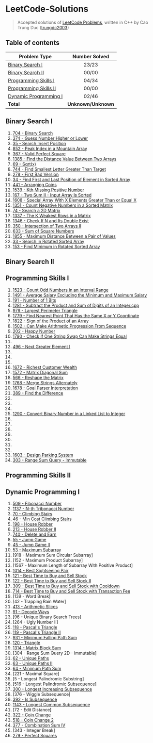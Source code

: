 # LeetCode-Solutions
> Accepted solutions of [LeetCode Problems](https://leetcode.com/problemset/all/), written in C++ by Cao Trung Duc ([trungdc2003](https://leetcode.com/trungdc2003/))

## Table of contents
|                   Problem Type                    | Number Solved |
|---------------------------------------------------|:-------------:|
| [Binary Search I](#Binary-Search-I)               |     23/23     |
| [Binary Search II](#Binary-Search-II)             |     00/00     |
| [Programming Skills I](#Programming-Skills-I)     |     04/34     |
| [Programming Skills II](#Programming-Skills-II)   |     00/00     |
| [Dynamic Programming I](#Dynamic-Programming-I)   |     02/46     |
| **Total**                                         |**Unknown/Unknown**|

## Binary Search I
1. [704 - Binary Search](source/704%20-%20Binary%20Search.cpp) 
2. [374 - Guess Number Higher or Lower](source/374%20-%20Guess%20Number%20Higher%20or%20Lower.cpp) 
3. [35 - Search Insert Position](source/35%20-%20Search%20Insert%20Position.cpp) 
4. [852 - Peak Index in a Mountain Array](source/852%20-%20Peak%20Index%20in%20a%20Mountain%20Array.cpp) 
5. [367 - Valid Perfect Square](source/367%20-%20Valid%20Perfect%20Square.cpp) 
6. [1385 - Find the Distance Value Between Two Arrays](source/1385%20-%20Find%20the%20Distance%20Value%20Between%20Two%20Arrays.cpp)
7. [69 - Sqrt(x)](source/69%20-%20Sqrt(x).cpp)
8. [744 - Find Smallest Letter Greater Than Target](source/744%20-%20Find%20Smallest%20Letter%20Greater%20Than%20Target.cpp)
9. [278 - First Bad Version](source/278%20-%20First%20Bad%20Version.cpp)
10. [34 - Find First and Last Position of Element in Sorted Array](source/34%20-%20Find%20First%20and%20Last%20Position%20of%20Element%20in%20Sorted%20Array.cpp)
11. [441 - Arranging Coins](source/441%20-%20Arranging%20Coins.cpp)
12. [1539 - Kth Missing Positive Number](source/1539%20-%20Kth%20Missing%20Positive%20Number.cpp)
13. [167 - Two Sum II - Input Array Is Sorted](source/167%20-%20Two%20Sum%20II%20-%20Input%20Array%20Is%20Sorted.cpp)
14. [1608 - Special Array With X Elements Greater Than or Equal X](source/1608%20-%20Special%20Array%20With%20X%20Elements%20Greater%20Than%20or%20Equal%20X.cpp)
15. [1351 - Count Negative Numbers in a Sorted Matrix](source/1351%20-%20Count%20Negative%20Numbers%20in%20a%20Sorted%20Matrix.cpp)
16. [74 - Search a 2D Matrix](source/74%20-%20Search%20a%202D%20Matrix.cpp)
17. [1337 - The K Weakest Rows in a Matrix](source/1337%20-%20The%20K%20Weakest%20Rows%20in%20a%20Matrix.cpp)
18. [1346 - Check If N and Its Double Exist](source/1346%20-%20Check%20If%20N%20and%20Its%20Double%20Exist.cpp)
19. [350 - Intersection of Two Arrays II](source/350%20-%20Intersection%20of%20Two%20Arrays%20II.cpp)
20. [633 - Sum of Square Numbers](source/633%20-%20Sum%20of%20Square%20Numbers.cpp)
21. [1855 - Maximum Distance Between a Pair of Values](source/1855%20-%20Maximum%20Distance%20Between%20a%20Pair%20of%20Values.cpp)
22. [33 - Search in Rotated Sorted Array](source/33%20-%20Search%20in%20Rotated%20Sorted%20Array.cpp)
23. [153 - Find Minimum in Rotated Sorted Array](source/153%20-%20Find%20Minimum%20in%20Rotated%20Sorted%20Array.cpp)

## Binary Search II


## Programming Skills I
1. [1523 - Count Odd Numbers in an Interval Range](source/1523%20-%20Count%20Odd%20Numbers%20in%20an%20Interval%20Range.cpp)
2. [1491 - Average Salary Excluding the Minimum and Maximum Salary](source/1491%20-%20Average%20Salary%20Excluding%20the%20Minimum%20and%20Maximum%20Salary.cpp)
3. [191 - Number of 1 Bits](source/191%20-%20Number%20of%201%20Bits.cpp)
4. [1281 - Subtract the Product and Sum of Digits of an Integer.cpp](source/1281%20-%20Subtract%20the%20Product%20and%20Sum%20of%20Digits%20of%20an%20Integer.cpp)
5. [976 - Largest Perimeter Triangle](source/976%20-%20Largest%20Perimeter%20Triangle.cpp)
6. [1779 - Find Nearest Point That Has the Same X or Y Coordinate](source/1779%20-%20Find%20Nearest%20Point%20That%20Has%20the%20Same%20X%20or%20Y%20Coordinate.cpp)
7. [1822 - Sign of the Product of an Array](source/1822%20-%20Sign%20of%20the%20Product%20of%20an%20Array.cpp)
8. [1502 - Can Make Arithmetic Progression From Sequence](source/1502%20-%20Can%20Make%20Arithmetic%20Progression%20From%20Sequence.cpp)
9. [202 - Happy Number](source/202%20-%20Happy%20Number.cpp)
10. [1790 - Check if One String Swap Can Make Strings Equal](source/1790%20-%20Check%20if%20One%20String%20Swap%20Can%20Make%20Strings%20Equal.cpp)
11. []()
12. [496 - Next Greater Element I](source/496%20-%20Next%20Greater%20Element%20I.cpp)
13. []()
14. []()
15. []()
16. [1672 - Richest Customer Wealth](source/1672%20-%20Richest%20Customer%20Wealth.cpp)
17. [1572 - Matrix Diagonal Sum](source/1572%20-%20Matrix%20Diagonal%20Sum.cpp)
18. [566 - Reshape the Matrix](source/566%20-%20Reshape%20the%20Matrix.cpp)
19. [1768 - Merge Strings Alternately](source/1768%20-%20Merge%20Strings%20Alternately.cpp)
20. [1678 - Goal Parser Interpretation](source/1678%20-%20Goal%20Parser%20Interpretation.cpp)
21. [389 - Find the Difference](source/389%20-%20Find%20the%20Difference.cpp)
22. []()
23. []()
24. []()
25. [1290 - Convert Binary Number in a Linked List to Integer](source/1290%20-%20Convert%20Binary%20Number%20in%20a%20Linked%20List%20to%20Integer.cpp)
26. []()
27. []()
28. []()
29. []()
30. []()
31. []()
32. []()
33. [1603 - Design Parking System](source/1603%20-%20Design%20Parking%20System.cpp)
34. [303 - Range Sum Query - Immutable](source/303%20-%20Range%20Sum%20Query%20-%20Immutable.cpp)

## Programming Skills II


## Dynamic Programming I
1. [509 - Fibonacci Number](source/509%20-%20Fibonacci%20Number)
2. [1137 - N-th Tribonacci Number](source/1137%20-%20N-th%20Tribonacci%20Number.cpp)
3. [70 - Climbing Stairs](source/70%20-%20Climbing%20Stairs.cpp)
4. [46 - Min Cost Climbing Stairs](source/746%20-%20Min%20Cost%20Climbing%20Stairs.cpp)
5. [198 - House Robber](source/198%20-%20House%20Robber.cpp)
6. [213 - House Robber II](source/213%20-%20House%20Robber%20II.cpp)
7. [740 - Delete and Earn](source/740%20-%20Delete%20and%20Earn.cpp)
8. [55 - Jump Game](source/55%20-%20Jump%20Game.cpp)
9. [45 - Jump Game II](source/45%20-%20Jump%20Game%20II.cpp)
10. [53 - Maximum Subarray](source/53%20-%20Maximum%20Subarray.cpp)
11. [918 - Maximum Sum Circular Subarray]
12. [152 - Maximum Product Subarray]
13. [1567 - Maximum Length of Subarray With Positive Product]
14. [1014 - Best Sightseeing Pair](source/1014%20-%20Best%20Sightseeing%20Pair.cpp)
15. [121 - Best Time to Buy and Sell Stock](source/121%20-%20Best%20Time%20to%20Buy%20and%20Sell%20Stock.cpp)
16. [122 - Best Time to Buy and Sell Stock II](source/122%20-%20Best%20Time%20to%20Buy%20and%20Sell%20Stock%20II.cpp)
17. [309 - Best Time to Buy and Sell Stock with Cooldown]()
18. [714 - Best Time to Buy and Sell Stock with Transaction Fee]()
19. [139 - Word Break]
20. [42 - Trapping Rain Water]
21. [413 - Arithmetic Slices](source/413%20-%20Arithmetic%20Slices.cpp)
22. [91 - Decode Ways](source/91%20-%20Decode%20Ways.cpp)
23. [96 - Unique Binary Search Trees]
24. [264 - Ugly Number II]
25. [118 - Pascal's Triangle](source/118%20-%20Pascal's%20Triangle.cpp)
26. [119 - Pascal's Triangle II](source/119%20-%20Pascal's%20Triangle%20II.cpp)
27. [931 - Minimum Falling Path Sum](source/931%20-%20Minimum%20Falling%20Path%20Sum.cpp)
28. [120 - Triangle](source/120%20-%20Triangle.cpp)
29. [1314 - Matrix Block Sum](source/1314%20-%20Matrix%20Block%20Sum.cpp)
30. [304 - Range Sum Query 2D - Immutable]
31. [62 - Unique Paths](source/62%20-%20Unique%20Paths.cpp)
32. [63 - Unique Paths II](source/63%20-%20Unique%20Paths%20II.cpp)
33. [64 - Minimum Path Sum](source/64%20-%20Minimum%20Path%20Sum.cpp)
34. [221 - Maximal Square]
35. [5 - Longest Palindromic Substring]
36. [516 - Longest Palindromic Subsequence]
37. [300 - Longest Increasing Subsequence](source/300%20-%20Longest%20Increasing%20Subsequence.cpp)
38. [376 - Wiggle Subsequence]
39. [392 - Is Subsequence](source/392%20-%20Is%20Subsequence.cpp)
40. [1143 - Longest Common Subsequence](source/1143%20-%20Longest%20Common%20Subsequence.cpp)
41. [72 - Edit Distance]
42. [322 - Coin Change](source/322%20-%20Coin%20Change.cpp)
43. [518 - Coin Change 2](source/518%20-%20Coin%20Change%202.cpp)
44. [377 - Combination Sum IV](source/377%20-%20Combination%20Sum%20IV.cpp)
45. [343 - Integer Break]
46. [279 - Perfect Squares](source/279%20-%20Perfect%20Squares.cpp)
